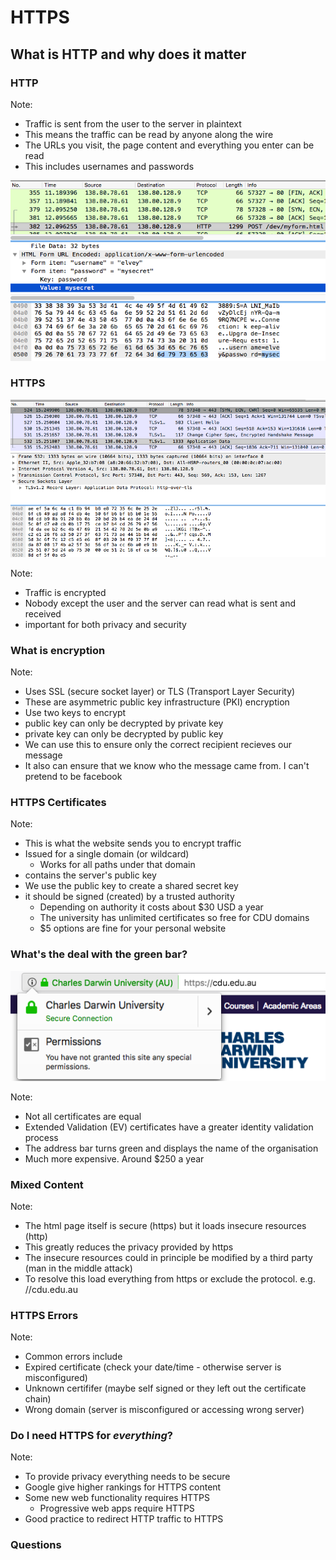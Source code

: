 <!-- .slide: data-background-image="images/lego-568042_1280.jpg" -->
# HTTPS
## What is HTTP and why does it matter



### HTTP
<!-- .slide: data-background-image="images/binoculars-1209011_1280.jpg" -->

Note:
* Traffic is sent from the user to the server in plaintext
* This means the traffic can be read by anyone along the wire
* The URLs you visit, the page content and everything you enter can be read
* This includes usernames and passwords


<!-- .slide: data-background-image="images/binoculars-1209011_1280.jpg" -->
![HTTP traffic](images/http_traffic.png)



### HTTPS
![HTTPS traffic](images/https_traffic.png)

Note:
* Traffic is encrypted
* Nobody except the user and the server can read what is sent and received
* important for both privacy and security



<!-- .slide: data-background-image="images/secret-3037639_1280.jpg" -->
### What is encryption

Note:
* Uses SSL (secure socket layer) or TLS (Transport Layer Security)
* These are asymmetric public key infrastructure (PKI) encryption
* Use two keys to encrypt
 * public key can only be decrypted by private key
 * private key can only be decrypted by public key
* We can use this to ensure only the correct recipient recieves our message
* It also can ensure that we know who the message came from. I can't pretend to be facebook



### HTTPS Certificates

Note:
* This is what the website sends you to encrypt traffic
* Issued for a single domain (or wildcard)
	* Works for all paths under that domain
* contains the server's public key
* We use the public key to create a shared secret key
* it should be signed (created) by a trusted authority
	* Depending on authority it costs about $30 USD a year
	* The university has unlimited certificates so free for CDU domains
	* $5 options are fine for your personal website



### What's the deal with the green bar?
![Extended Validation notice](images/ev_certifcate.png)

Note:
* Not all certificates are equal
* Extended Validation (EV) certificates have a greater identity validation process
* The address bar turns green and displays the name of the organisation
* Much more expensive. Around $250 a year



### Mixed Content

Note:
* The html page itself is secure (https) but it loads insecure resources (http)
* This greatly reduces the privacy provided by https
* The insecure resources could in principle be modified by a third party (man in the middle attack)
* To resolve this load everything from https or exclude the protocol. e.g. //cdu.edu.au



<!-- .slide: data-background-image="images/toy-37513_1280.png" -->
### HTTPS Errors

Note:
* Common errors include
 * Expired certificate (check your date/time - otherwise server is misconfigured)
 * Unknown certififer (maybe self signed or they left out the certificate chain)
 * Wrong domain (server is misconfigured or accessing wrong server)



<!-- .slide: data-background-image="images/lego-1044891_1280.jpg" -->
### Do I need HTTPS for *everything*?

Note:
* To provide privacy everything needs to be secure
* Google give higher rankings for HTTPS content
* Some new web functionality requires HTTPS
	* Progressive web apps require HTTPS
* Good practice to redirect HTTP traffic to HTTPS



<!-- .slide: data-background-image="images/hand-plastic-finger-macro-yellow-closeup-281276-pxhere.com.jpg" -->
### Questions

